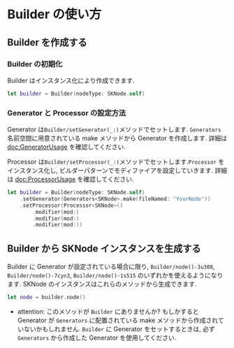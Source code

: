 # Builder の使い方

## Builder を作成する

### Builder の初期化

Builder はインスタンス化により作成できます.

```swift
let builder = Builder(nodeType: SKNode.self)
```

### Generator と Processor の設定方法

Generator は``Builder/setGenerator(_:)``メソッドでセットします. ``Generators`` 名前空間に用意されている make メソッドから Generator を作成します. 詳細は <doc:GeneratorUsage> を確認してください.

Processor は``Builder/setProcessor(_:)``メソッドでセットします.``Processor`` をインスタンス化し, ビルダーパターンでモディファイアを設定していきます. 詳細は <doc:ProcessorUsage> を確認してください.

```swift
let builder = Builder(nodeType: SKNode.self)
    .setGenerator(Generators<SKNode>.make(fileNamed: "YourNode"))
    .setProcessor(Processor<SKNode>()
        .modifier(mod:)
        .modifier(mod:)
        .modifier(mod:))
```

## Builder から SKNode インスタンスを生成する

Builder に Generator が設定されている場合に限り, ``Builder/node()-3u308``, ``Builder/node()-7cyn3``, ``Builder/node()-1s515`` のいずれかを使えるようになります. SKNode のインスタンスはこれらのメソッドから生成できます.

```swift
let node = builder.node()
```

- attention: このメソッドが ``Builder`` にありませんか? もしかすると Generator が ``Generators`` に配置されている make メソッドから作成されていないかもしれません. ``Builder`` に Generator をセットするときは, 必ず ``Generators`` から作成した Generator を使用してください.

